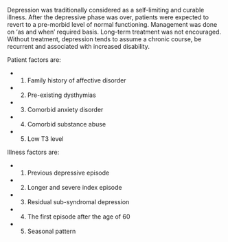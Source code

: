 Depression was traditionally considered as a self-limiting and curable illness. After the depressive phase was over, patients were expected to revert to a pre-morbid level of normal functioning. Management was done on ‘as and when’ required basis. Long-term treatment was not encouraged. Without treatment, depression tends to assume a chronic course, be recurrent and associated with increased disability.

Patient factors are:

- 1. Family history of affective disorder

- 2. Pre-existing dysthymias

- 3. Comorbid anxiety disorder

- 4. Comorbid substance abuse

- 5. Low T3 level

Illness factors are:

- 1. Previous depressive episode

- 2. Longer and severe index episode

- 3. Residual sub-syndromal depression

- 4. The first episode after the age of 60

- 5. Seasonal pattern
